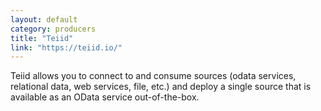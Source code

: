 ```yaml
---
layout: default
category: producers
title: "Teiid"
link: "https://teiid.io/"
---
```

Teiid allows you to connect to and consume sources (odata services, relational data, web services, file, etc.) and deploy a single source that is available as an OData service out-of-the-box.
